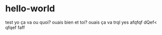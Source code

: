 # hello-world
test
yo ça va ou quoi?
ouais bien et toi?
ouais ça va
trql yes
afqfqf
dQef<
qfqef
faff
